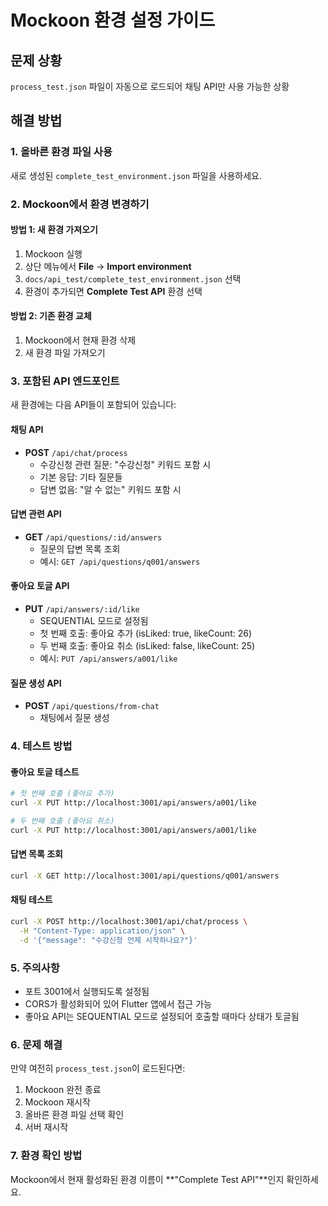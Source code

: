 # Mockoon 환경 설정 가이드

## 문제 상황
`process_test.json` 파일이 자동으로 로드되어 채팅 API만 사용 가능한 상황

## 해결 방법

### 1. 올바른 환경 파일 사용
새로 생성된 `complete_test_environment.json` 파일을 사용하세요.

### 2. Mockoon에서 환경 변경하기

#### 방법 1: 새 환경 가져오기
1. Mockoon 실행
2. 상단 메뉴에서 **File** → **Import environment**
3. `docs/api_test/complete_test_environment.json` 선택
4. 환경이 추가되면 **Complete Test API** 환경 선택

#### 방법 2: 기존 환경 교체
1. Mockoon에서 현재 환경 삭제
2. 새 환경 파일 가져오기

### 3. 포함된 API 엔드포인트

새 환경에는 다음 API들이 포함되어 있습니다:

#### 채팅 API
- **POST** `/api/chat/process`
  - 수강신청 관련 질문: "수강신청" 키워드 포함 시
  - 기본 응답: 기타 질문들
  - 답변 없음: "알 수 없는" 키워드 포함 시

#### 답변 관련 API
- **GET** `/api/questions/:id/answers`
  - 질문의 답변 목록 조회
  - 예시: `GET /api/questions/q001/answers`

#### 좋아요 토글 API
- **PUT** `/api/answers/:id/like`
  - SEQUENTIAL 모드로 설정됨
  - 첫 번째 호출: 좋아요 추가 (isLiked: true, likeCount: 26)
  - 두 번째 호출: 좋아요 취소 (isLiked: false, likeCount: 25)
  - 예시: `PUT /api/answers/a001/like`

#### 질문 생성 API
- **POST** `/api/questions/from-chat`
  - 채팅에서 질문 생성

### 4. 테스트 방법

#### 좋아요 토글 테스트
```bash
# 첫 번째 호출 (좋아요 추가)
curl -X PUT http://localhost:3001/api/answers/a001/like

# 두 번째 호출 (좋아요 취소)
curl -X PUT http://localhost:3001/api/answers/a001/like
```

#### 답변 목록 조회
```bash
curl -X GET http://localhost:3001/api/questions/q001/answers
```

#### 채팅 테스트
```bash
curl -X POST http://localhost:3001/api/chat/process \
  -H "Content-Type: application/json" \
  -d '{"message": "수강신청 언제 시작하나요?"}'
```

### 5. 주의사항

- 포트 3001에서 실행되도록 설정됨
- CORS가 활성화되어 있어 Flutter 앱에서 접근 가능
- 좋아요 API는 SEQUENTIAL 모드로 설정되어 호출할 때마다 상태가 토글됨

### 6. 문제 해결

만약 여전히 `process_test.json`이 로드된다면:
1. Mockoon 완전 종료
2. Mockoon 재시작
3. 올바른 환경 파일 선택 확인
4. 서버 재시작

### 7. 환경 확인 방법

Mockoon에서 현재 활성화된 환경 이름이 **"Complete Test API"**인지 확인하세요. 